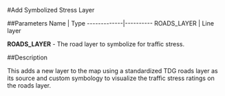 #Add Symbolized Stress Layer

##Parameters
Name         | Type
-------------|----------
ROADS_LAYER  | Line layer

**ROADS_LAYER** - The road layer to symbolize for traffic stress.

##Description

This adds a new layer to the map using a standardized TDG roads layer as its
source and custom symbology to visualize the traffic stress ratings on
the roads layer.
